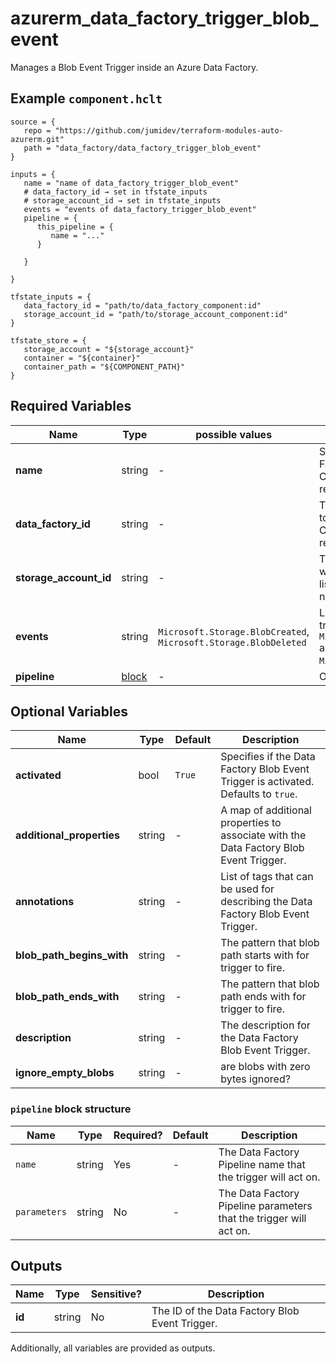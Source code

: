 # azurerm_data_factory_trigger_blob_event

Manages a Blob Event Trigger inside an Azure Data Factory.

## Example `component.hclt`

```hcl
source = {
   repo = "https://github.com/jumidev/terraform-modules-auto-azurerm.git"   
   path = "data_factory/data_factory_trigger_blob_event"   
}

inputs = {
   name = "name of data_factory_trigger_blob_event"   
   # data_factory_id → set in tfstate_inputs
   # storage_account_id → set in tfstate_inputs
   events = "events of data_factory_trigger_blob_event"   
   pipeline = {
      this_pipeline = {
         name = "..."         
      }
      
   }
   
}

tfstate_inputs = {
   data_factory_id = "path/to/data_factory_component:id"   
   storage_account_id = "path/to/storage_account_component:id"   
}

tfstate_store = {
   storage_account = "${storage_account}"   
   container = "${container}"   
   container_path = "${COMPONENT_PATH}"   
}

```

## Required Variables

| Name | Type |  possible values |  Description |
| ---- | --------- |  ----------- | ----------- |
| **name** | string |  -  |  Specifies the name of the Data Factory Blob Event Trigger. Changing this forces a new resource to be created. | 
| **data_factory_id** | string |  -  |  The ID of Data Factory in which to associate the Trigger with. Changing this forces a new resource. | 
| **storage_account_id** | string |  -  |  The ID of Storage Account in which blob event will be listened. Changing this forces a new resource. | 
| **events** | string |  `Microsoft.Storage.BlobCreated`, `Microsoft.Storage.BlobDeleted`  |  List of events that will fire this trigger. Possible values are `Microsoft.Storage.BlobCreated` and `Microsoft.Storage.BlobDeleted`. | 
| **pipeline** | [block](#pipeline-block-structure) |  -  |  One or more `pipeline` blocks. | 

## Optional Variables

| Name | Type |  Default  |  Description |
| ---- | --------- |  ----------- | ----------- |
| **activated** | bool |  `True`  |  Specifies if the Data Factory Blob Event Trigger is activated. Defaults to `true`. | 
| **additional_properties** | string |  -  |  A map of additional properties to associate with the Data Factory Blob Event Trigger. | 
| **annotations** | string |  -  |  List of tags that can be used for describing the Data Factory Blob Event Trigger. | 
| **blob_path_begins_with** | string |  -  |  The pattern that blob path starts with for trigger to fire. | 
| **blob_path_ends_with** | string |  -  |  The pattern that blob path ends with for trigger to fire. | 
| **description** | string |  -  |  The description for the Data Factory Blob Event Trigger. | 
| **ignore_empty_blobs** | string |  -  |  are blobs with zero bytes ignored? | 

### `pipeline` block structure

| Name | Type | Required? | Default | Description |
| ---- | ---- | --------- | ------- | ----------- |
| `name` | string | Yes | - | The Data Factory Pipeline name that the trigger will act on. |
| `parameters` | string | No | - | The Data Factory Pipeline parameters that the trigger will act on. |



## Outputs

| Name | Type | Sensitive? | Description |
| ---- | ---- | --------- | --------- |
| **id** | string | No  | The ID of the Data Factory Blob Event Trigger. | 

Additionally, all variables are provided as outputs.
